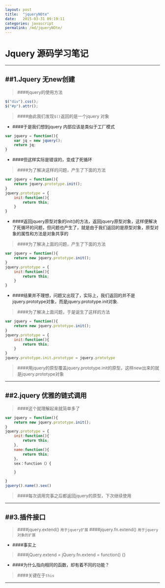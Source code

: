 ```yaml
---
layout: post
title:  "jqueryNOte"
date:   2015-03-31 09:19:11
categories: javascript
permalink: /md/jqueryNOte/
---
```


Jquery 源码学习笔记
===
---
##1.Jquery 无new创建
---
> ####jquery的使用方法

```javascript
$("div").css();
$("#p").attr();
```
> ####由此我们发现`$()`返回的是一个jquery 对象

 - ####于是我们想到jquery 内部应该是类似于工厂模式

```javascript
var jquery = function(){
    var jq = new jquery();
    return jq;
}
```
- ####但这样实际是错误的，变成了死循环

> ####为了解决这样的问题，产生了下面的方法

```javascript
var jquery = function(){
    return jquery.prototype.init();
}
jquery.prototype = {
    init:function(){
        return this;
    }
}
```
- ####返回jquery原型对象的init()的方法，返回jquery原型对象，这样便解决了死循环的问题，但问题也产生了，就是由于我们返回的是原型对象，原型对象的属性和方法是对象共享的

> ####为了解决上面的问题，产生了下面的方法

```javascript
var jquery = function(){
    return new jquery.prototype.init();
}
jquery.prototype = {
    init:function(){
        return this;
    }
}
```
- ####结果并不理想，问题又出现了，实际上，我们返回的并不是jquery.prototype对象，而是jquery.prototype.init对象.

> ####为了解决上面问题，于是诞生了这样的方法

```javascript
var jquery = function(){
    return new jquery.prototype.init();
}
jquery.prototype = {
    init:function(){
        return this;
    }
}
jquery.prototype.init.prototype = jquery.prototype
```
> ####用jquery的原型覆盖jquery.prototype.init的原型，这样new出来的就是jquery.prototype对象

---
##2.jquery 优雅的链式调用
---

> ####这个就理解起来就简单多了

```javascript
var jquery = function(){
    return new jquery.prototype.init();
}
jquery.prototype = {
    init:function(){
        return this;
    },
    name:function(){
        return this;
    }，
    sex：function（）{

    }

}
jquery().name().sex()
```
> ####每次调用完事之后都返回jquery的原型，下次继续使用

---

##3.插件接口
---
> ####jquery.extend()  `用于jquery扩展`
> ####jquery.fn.extend() `用于jquery对象的扩展`

- ####事实上

> ####jQuery.extend = jQuery.fn.extend = function() {}

- ####为什么指向相同的函数，却有着不同的功能？

> ####关键在于`this`

---